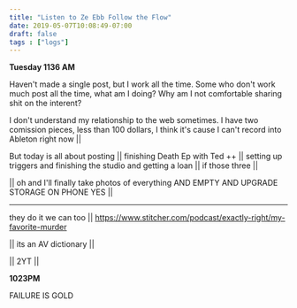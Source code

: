 ```yaml
---
title: "Listen to Ze Ebb Follow the Flow"
date: 2019-05-07T10:08:49-07:00
draft: false
tags : ["logs"]
---
```


**Tuesday 1136 AM**

Haven't made a single post, but I work all the time. Some who don't work much post all the time, what am I doing? Why am I not comfortable sharing shit on the interent?

I don't understand my relationship to the web sometimes. I have two comission pieces, less than 100 dollars, I think it's cause I can't record into Ableton right now ||

But today is all about posting || finishing Death Ep with Ted ++ || setting up triggers and finishing the studio and getting a loan || if those three ||

|| oh and I'll finally take photos of everything AND EMPTY AND UPGRADE STORAGE ON PHONE YES ||
___


they do it we can too || https://www.stitcher.com/podcast/exactly-right/my-favorite-murder  


|| its an AV dictionary ||

|| 2YT ||



**1023PM**


FAILURE IS GOLD
